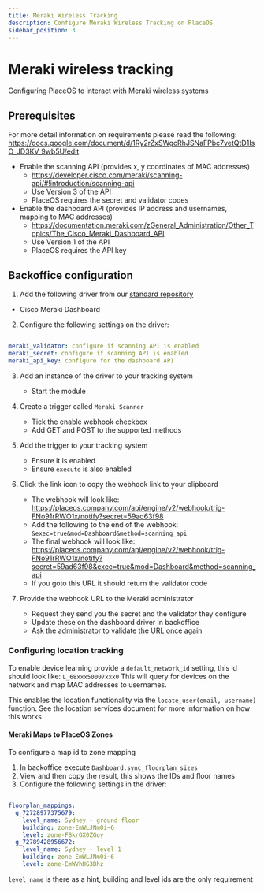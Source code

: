```yaml
---
title: Meraki Wireless Tracking
description: Configure Meraki Wireless Tracking on PlaceOS
sidebar_position: 3
---
```


# Meraki wireless tracking

Configuring PlaceOS to interact with Meraki wireless systems


## Prerequisites

For more detail information on requirements please read the following:
https://docs.google.com/document/d/1Ry2rZxSWgcRhJSNaFPbc7vetQtD1IsO_JD3KV_9wb5U/edit

* Enable the scanning API (provides x, y coordinates of MAC addresses)
  * https://developer.cisco.com/meraki/scanning-api/#!introduction/scanning-api
  * Use Version 3 of the API
  * PlaceOS requires the secret and validator codes
* Enable the dashboard API (provides IP address and usernames, mapping to MAC addresses)
  * https://documentation.meraki.com/zGeneral_Administration/Other_Topics/The_Cisco_Meraki_Dashboard_API
  * Use Version 1 of the API
  * PlaceOS requires the API key


## Backoffice configuration

1. Add the following driver from our [standard repository](https://github.com/PlaceOS/drivers)

* Cisco Meraki Dashboard

2. Configure the following settings on the driver:

```yaml

meraki_validator: configure if scanning API is enabled
meraki_secret: configure if scanning API is enabled
meraki_api_key: configure for the dashboard API

```

3. Add an instance of the driver to your tracking system
   * Start the module

4. Create a trigger called `Meraki Scanner`
   * Tick the enable webhook checkbox
   * Add GET and POST to the supported methods

5. Add the trigger to your tracking system
   * Ensure it is enabled
   * Ensure `execute` is also enabled

6. Click the link icon to copy the webhook link to your clipboard
   * The webhook will look like: https://placeos.company.com/api/engine/v2/webhook/trig-FNo91rRWO1x/notify?secret=59ad63f98
   * Add the following to the end of the webhook: `&exec=true&mod=Dashboard&method=scanning_api`
   * The final webhook will look like: https://placeos.company.com/api/engine/v2/webhook/trig-FNo91rRWO1x/notify?secret=59ad63f98&exec=true&mod=Dashboard&method=scanning_api
   * If you goto this URL it should return the validator code

7. Provide the webhook URL to the Meraki administrator
   * Request they send you the secret and the validator they configure
   * Update these on the dashboard driver in backoffice
   * Ask the administrator to validate the URL once again


### Configuring location tracking

To enable device learning provide a `default_network_id` setting, this id should look like: `L_68xxx50007xxx0`
This will query for devices on the network and map MAC addresses to usernames.

This enables the location functionality via the `locate_user(email, username)` function.
See the location services document for more information on how this works.


#### Meraki Maps to PlaceOS Zones

To configure a map id to zone mapping

1. In backoffice execute `Dashboard.sync_floorplan_sizes`
2. View and then copy the result, this shows the IDs and floor names
3. Configure the following settings in the driver:

```yaml

floorplan_mappings:
  g_72728977375679:
    level_name: Sydney - ground floor
    building: zone-EmWLJNm0i~6
    level: zone-FBkrOX0ZGoy
  g_72789428956672:
    level_name: Sydney - level 1
    building: zone-EmWLJNm0i~6
    level: zone-EmWVhHG3Bhz

```

`level_name` is there as a hint, building and level ids are the only requirement